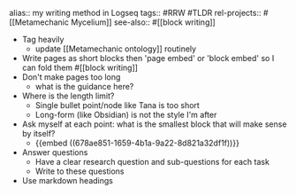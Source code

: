 alias:: my writing method in Logseq
tags:: #RRW #TLDR 
rel-projects:: #[[Metamechanic Mycelium]] 
see-also:: #[[block writing]]

- Tag heavily
	- update [[Metamechanic ontology]] routinely
- Write pages as short blocks then 'page embed' or 'block embed' so I can fold them #[[block writing]]
- Don't make pages too long
	- what is the guidance here?
- Where is the length limit?
	- Single bullet point/node like Tana is too short
	- Long-form (like Obsidian) is not the style I'm after
- Ask myself at each point: what is the smallest block that will make sense by itself?
	- {{embed ((678ae851-1659-4b1a-9a22-8d821a32df1f))}}
- Answer questions
	- Have a clear research question and sub-questions for each task
	- Write to these questions
- Use markdown headings